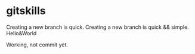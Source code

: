 # gitskills
Creating a new branch is quick.
Creating a new branch is quick && simple.
Hello&World

Working, not commit yet.
